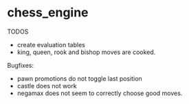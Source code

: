 # chess_engine

TODOS

- create evaluation tables
- king, queen, rook and bishop moves are cooked.

Bugfixes:

- pawn promotions do not toggle last position
- castle does not work
- negamax does not seem to correctly choose good moves.
